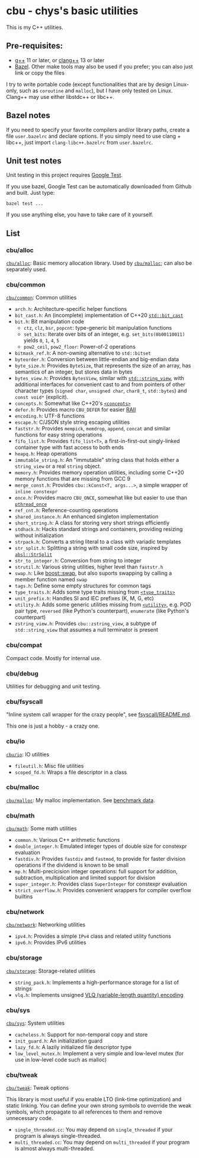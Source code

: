 # cbu - chys's basic utilities

This is my C++ utilities.

## Pre-requisites:

- [g++](https://gcc.gnu.org/) 11 or later, or [clang++](https://clang.llvm.org/) 13 or later
- [Bazel](https://bazel.build/).  Other make tools may also be used if you prefer; you can also just link or copy the files

I try to write portable code (except functionalities that are by design Linux-only, such as `coroutine` and `malloc`), but I have
only tested on Linux.  Clang++ may use either libstdc++ or libc++.

## Bazel notes

If you need to specify your favorite compilers and/or library paths, create a file `user.bazelrc` and declare options.
If you simply need to use clang + libc++, just import `clang-libc++.bazelrc` from `user.bazelrc`.

## Unit test notes

Unit testing in this project requires [Google Test](https://github.com/google/googletest).

If you use bazel, Google Test can be automatically downloaded from Github and built.  Just type:

```
bazel test ...
```

If you use anything else, you have to take care of it yourself.

## List

### cbu/alloc

[`cbu/alloc`](cbu/alloc): Basic memory allocation library.  Used by [`cbu/malloc`](cbu/malloc); can also be separately used.

### cbu/common

[`cbu/common`](cbu/common): Common utilities

* `arch.h`: Architecture-specific helper functions
* `bit_cast.h`: An (incomplete) implementation of C++20 [`std::bit_cast`](https://en.cppreference.com/w/cpp/numeric/bit_cast)
* `bit.h`: Bit manipulation code
  - `ctz`, `clz`, `bsr`, `popcnt`: type-generic bit manipulation functions
  - `set_bits`: Iterate over bits of an integer, e.g. `set_bits(0b00110011)` yields `0`, `1`, `4`, `5`
  - `pow2_ceil`, `pow2_floor`: Power-of-2 operations
* `bitmask_ref.h`: A non-owning alternative to `std::bitset`
* `byteorder.h`: Conversion between little-endian and big-endian data
* `byte_size.h`: Provides `ByteSize`, that represents the size of an array, has semantics of an integer, but stores data in bytes
* `bytes_view.h`: Provides `BytesView`, similar with [`std::string_view`](https://en.cppreference.com/w/cpp/string/basic_string_view),
   with additional interfaces for convenient cast to and from pointers of other character types (`signed char`, `unsigned char`, `char8_t`, `std::bytes`)
   and `const void*` (explicit).
* `concepts.h`: Somewhat like C++20's [`<concepts>`](https://en.cppreference.com/w/cpp/header/concepts)
* `defer.h`: Provides macro `CBU_DEFER` for easier [RAII](https://en.cppreference.com/w/cpp/language/raii)
* `encoding.h`: UTF-8 functions
* `escape.h`: C/JSON style string escaping utilities
* `faststr.h`: Provides `mempick`, `memdrop`, `append`, `concat` and similar functions for easy string operations
* `fifo_list.h`: Provides `fifo_list<T>`, a first-in-first-out singly-linked container type with fast access to both ends
* `heapq.h`: Heap operations
* `immutable_string.h`: An "immutable" string class that holds either a `string_view` or a real `string` object.
* `memory.h`: Provides memory operation utilities, including some C++20 memory functions that are missing from GCC 9
* `merge_const.h`: Provides `cbu::kConst<T, args...>`, a simple wrapper of `inline constexpr`
* `once.h`: Provides macro `CBU_ONCE`, somewhat like but easier to use than [`pthread_once`](https://linux.die.net/man/3/pthread_once)
* `ref_cnt.h`: Reference-counting operations
* `shared_instance.h`: An enhanced singleton implementation
* `short_string.h`: A class for storing very short strings efficiently
* `stdhack.h`: Hacks standard strings and containers, providing resizing without initialization
* `strpack.h`: Converts a string literal to a class with variadic templates
* `str_split.h`: Splitting a string with small code size, inspired by [`absl::StrSplit`](https://abseil.io/docs/cpp/guides/strings#abslstrsplit-for-splitting-strings)
* `str_to_integer.h`: Conversion from string to integer
* `strutil.h`: Various string utilities, higher level than `faststr.h`
* `swap.h`: Like [boost::swap](https://www.boost.org/doc/libs/1_64_0/libs/core/doc/html/core/swap.html), but also suports swapping by calling a member function named `swap`
* `tags.h`: Define some empty structures for common tags
* `type_traits.h`: Adds some type traits missing from [`<type_traits>`](https://en.cppreference.com/w/cpp/header/type_traits)
* `unit_prefix.h`: Handles SI and IEC prefixes (K, M, G, etc)
* `utility.h`: Adds some generic utilities missing from [`<utility>`](https://en.cppreference.com/w/cpp/header/utility),
   e.g. POD pair type, `reversed` (like Python's counterpart), `enumerate` (like Python's counterpart)
* `zstring_view.h`: Provides `cbu::zstring_view`, a subtype of `std::string_view` that assumes a null terminator is present

### cbu/compat

Compact code.  Mostly for internal use.

### cbu/debug

Utilities for debugging and unit testing.

### cbu/fsyscall

"Inline system call wrapper for the crazy people", see [fsyscall/README.md](cbu/fsyscall/README.md).

This one is just a hobby - a crazy one.

### cbu/io

[`cbu/io`](cbu/io): IO utilities

* `fileutil.h`: Misc file utilities
* `scoped_fd.h`: Wraps a file descriptor in a class

### cbu/malloc

[`cbu/malloc`](cbu/malloc): My malloc implementation.  See [benchmark data](cbu/malloc).

### cbu/math

[`cbu/math`](cbu/math): Some math utilities

* `common.h`: Various C++ arithmetic functions
* `double_integer.h`: Emulated integer types of double size for constexpr evaluation
* `fastdiv.h`: Provides `fastdiv` and `fastmod`, to provide for faster division operations if the dividend is known to be small
* `mp.h`: Multi-precicision integer operations: full support for addition, subtraction, multiplication and limited support for division
* `super_integer.h`: Provides class `SuperInteger` for constexpr evaluation
* `strict_overflow.h`: Provides convenient wrappers for compiler overflow builtins

### cbu/network

[`cbu/network`](cbu/network): Networking utilities

* `ipv4.h`: Provides a simple `IPv4` class and related utility functions
* `ipv6.h`: Provides IPv6 utilities

### cbu/storage

[`cbu/storage`](cbu/storage): Storage-related utilities

* `string_pack.h`: Implements a high-performance storage for a list of strings
* `vlq.h`: Implements unsigned [VLQ (variable-length quantity) encoding](https://en.wikipedia.org/wiki/Variable-length_quantity)

### cbu/sys

[`cbu/sys`](cbu/sys): System utilities

* `cacheless.h`: Support for non-temporal copy and store
* `init_guard.h`: An initialization guard
* `lazy_fd.h`: A lazily initialized file descriptor type
* `low_level_mutex.h`: Implement a very simple and low-level mutex (for use in low-level code such as malloc)

### cbu/tweak

[`cbu/tweak`](cbu/tweak): Tweak options

This library is most useful if you enable LTO (link-time optimization) and
static linking.
You can define your own strong symbols to override the weak symbols, which
propagate to all references to them and remove unnecessary code.

* `single_threaded.cc`: You may depend on `single_threaded` if your program is always single-threaded.
* `multi_threaded.cc`: You may depend on `multi_threaded` if your program is almost always multi-threaded.
